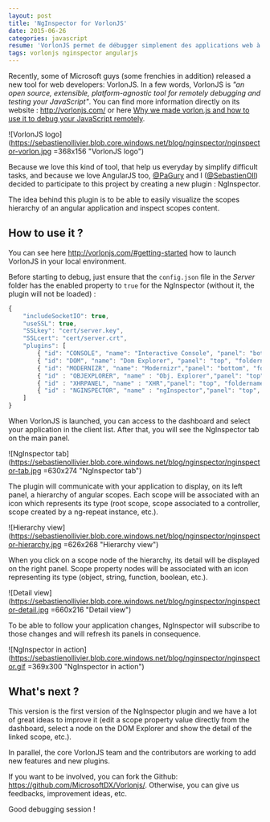 ```yaml
---
layout: post
title: 'NgInspector for VorlonJS'
date: 2015-06-26
categories: javascript
resume: 'VorlonJS permet de débugger simplement des applications web à distance. Découvrons l''utilisation du plugin ''NgInspector'' que j''ai développé avec Pierre-Alexandre G. (article Anglais).'
tags: vorlonjs nginspector angularjs
---
```

Recently, some of Microsoft guys (some frenchies in addition) released a new tool for web developers: VorlonJS. In a few words, VorlonJS is _"an open source, extensible, platform-agnostic tool for remotely debugging and testing your JavaScript"_. You can find more information directly on its website : <a href="http://vorlonjs.com/" target="_blank">http://vorlonjs.com/</a> or here <a href="http://blogs.msdn.com/b/eternalcoding/archive/2015/04/30/why-we-made-vorlon-js-and-how-to-use-it-to-debug-your-javascript-remotely.aspx" target="_blank">Why we made vorlon.js and how to use it to debug your JavaScript remotely</a>.

![VorlonJS logo](https://sebastienollivier.blob.core.windows.net/blog/nginspector/nginspector-vorlon.jpg =368x156 "VorlonJS logo")

Because we love this kind of tool, that help us everyday by simplify difficult tasks, and because we love AngularJS too, <a href="https://twitter.com/pagury" target="_blank">@PaGury</a> and I (<a href="https://twitter.com/sebastienoll" target="_blank">@SebastienOll</a>) decided to participate to this project by creating a new plugin : NgInspector.

The idea behind this plugin is to be able to easily visualize the scopes hierarchy of an angular application and inspect scopes content.
 
## How to use it ?
 
You can see here <a href="http://vorlonjs.com/#getting-started" target="_blank">http://vorlonjs.com/#getting-started</a> how to launch VorlonJS in your local environment.

Before starting to debug, just ensure that the `config.json` file in the _Server_ folder has the enabled property to `true` for the NgInspector (without it, the plugin will not be loaded) :

```javascript
{
    "includeSocketIO": true,
    "useSSL": true,
    "SSLkey": "cert/server.key",
    "SSLcert": "cert/server.crt",
    "plugins": [
        { "id": "CONSOLE", "name": "Interactive Console", "panel": "bottom", "foldername" : "interactiveConsole", "enabled": true},
        { "id": "DOM", "name": "Dom Explorer", "panel": "top", "foldername" : "domExplorer", "enabled": true },
        { "id": "MODERNIZR", "name": "Modernizr","panel": "bottom", "foldername" : "modernizrReport", "enabled": true },
        { "id" : "OBJEXPLORER", "name" : "Obj. Explorer","panel": "top", "foldername" : "objectExplorer", "enabled": true },
        { "id" : "XHRPANEL", "name" : "XHR","panel": "top", "foldername" : "xhrPanel", "enabled": true  },
        { "id" : "NGINSPECTOR", "name" : "ngInspector","panel": "top", "foldername" : "ngInspector", "enabled": true }
    ]
}
```

When VorlonJS is launched, you can access to the dashboard and select your application in the client list. After that, you will see the NgInspector tab on the main panel.

![NgInspector tab](https://sebastienollivier.blob.core.windows.net/blog/nginspector/nginspector-tab.jpg =630x274 "NgInspector tab")

The plugin will communicate with your application to display, on its left panel, a hierarchy of angular scopes. Each scope will be associated with an icon which represents its type (root scope, scope associated to a controller, scope created by a ng-repeat instance, etc.).

![Hierarchy view](https://sebastienollivier.blob.core.windows.net/blog/nginspector/nginspector-hierarchy.jpg =626x268 "Hierarchy view")

When you click on a scope node of the hierarchy, its detail will be displayed on the right panel. Scope property nodes will be associated with an icon representing its type (object, string, function, boolean, etc.).

![Detail view](https://sebastienollivier.blob.core.windows.net/blog/nginspector/nginspector-detail.jpg =660x216 "Detail view")
 
To be able to follow your application changes, NgInspector will subscribe to those changes and will refresh its panels in consequence.

![NgInspector in action](https://sebastienollivier.blob.core.windows.net/blog/nginspector/nginspector.gif =369x300 "NgInspector in action")
 
## What's next ?
 
This version is the first version of the NgInspector plugin and we have a lot of great ideas to improve it (edit a scope property value directly from the dashboard, select a node on the DOM Explorer and show the detail of the linked scope, etc.).
 
In parallel, the core VorlonJS team and the contributors are working to add new features and new plugins.
 
If you want to be involved, you can fork the Github: <a href="https://github.com/MicrosoftDX/Vorlonjs/" target="_blank">https://github.com/MicrosoftDX/Vorlonjs/</a>. Otherwise, you can give us feedbacks, improvement ideas, etc.

 
Good debugging session !


